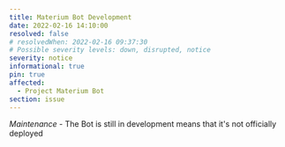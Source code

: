 ```yaml
---
title: Materium Bot Development
date: 2022-02-16 14:10:00
resolved: false
# resolvedWhen: 2022-02-16 09:37:30
# Possible severity levels: down, disrupted, notice
severity: notice
informational: true
pin: true
affected:
  - Project Materium Bot 
section: issue
---
```


*Maintenance* - The Bot is still in development means that it's not officially deployed
